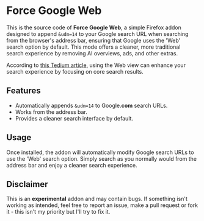# Force Google Web

This is the source code of **Force Google Web**, a simple Firefox addon designed to append `&udm=14` to your Google search URL when searching from the browser's address bar, ensuring that Google uses the 'Web' search option by default. This mode offers a cleaner, more traditional search experience by removing AI overviews, ads, and other extras.

According to [this Tedium article](https://tedium.co/2024/05/17/google-web-search-make-default/), using the Web view can enhance your search experience by focusing on core search results.

## Features
- Automatically appends `&udm=14` to Google.**com** search URLs.
- Works from the address bar.
- Provides a cleaner search interface by default.

## Usage
Once installed, the addon will automatically modify Google search URLs to use the 'Web' search option. Simply search as you normally would from the address bar and enjoy a cleaner search experience.

## Disclaimer
This is an **experimental** addon and may contain bugs. If something isn't working as intended, feel free to report an issue, make a pull request or fork it - this isn't my priority but I'll try to fix it.
